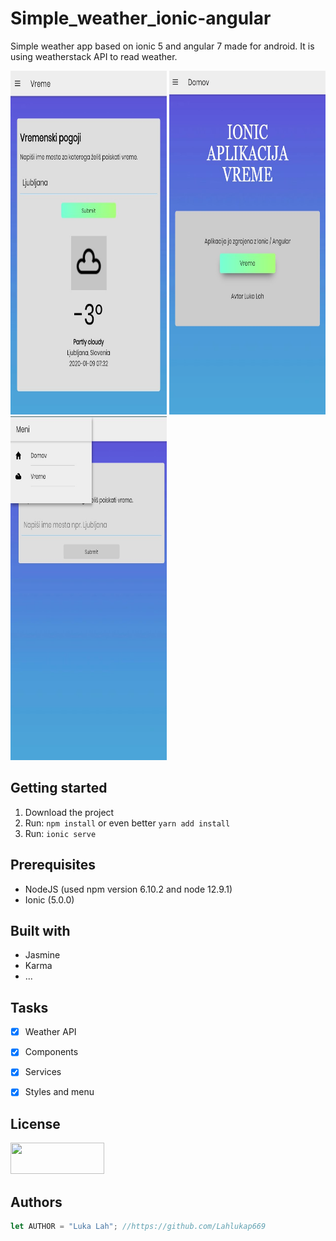 # Simple_weather_ionic-angular
Simple weather app based on ionic 5 and angular 7 made for android. It is using weatherstack API to read weather.

<img src="src/assets/vreme.jpg" width="250" height="550"/>   <img src="src/assets/domov.jpg" width="250" height="550"/>   <img src="src/assets/meni.jpg" width="250" height="550"/>


## Getting started
1. Download the project
2. Run: ```npm install``` or even better ```yarn add install```
3. Run: ```ionic serve```

## Prerequisites
* NodeJS (used npm version 6.10.2 and node 12.9.1)
* Ionic (5.0.0)

## Built with
* Jasmine
* Karma
* ...

## Tasks
- [x] Weather API
- [x] Components
- [x] Services
- [x] Styles and menu


## License
<img src="https://blog.leadquizzes.com/wp-content/uploads/2018/11/cczero.jpg" width="150" height="50"/>

## Authors
```JavaScript
let AUTHOR = "Luka Lah"; //https://github.com/Lahlukap669
```
